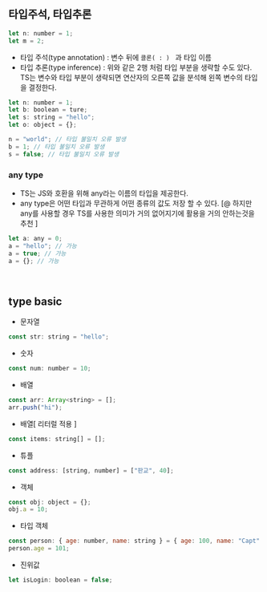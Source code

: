 ## 타입주석, 타입추론

```javascript
let n: number = 1;
let m = 2;
```

- 타입 주석(type annotation) : 변수 뒤에 `콜론( : ) ` 과 타입 이름
- 타입 추론(type inference) : 위와 같은 2행 처럼 타입 부분을 생략할 수도 있다.<br>
  TS는 변수와 타입 부분이 생략되면 연산자의 오른쪽 값을 분석해 왼쪽 변수의 타입을 결정한다.

```javascript
let n: number = 1;
let b: boolean = ture;
let s: string = "hello";
let o: object = {};

n = "world"; // 타입 불일치 오류 발생
b = 1; // 타입 불일치 오류 발생
s = false; // 타입 불일치 오류 발생
```

### any type

- TS는 JS와 호환을 위해 any라는 이름의 타입을 제공한다.
- any type은 어떤 타입과 무관하게 어떤 종류의 값도 저장 할 수 있다.
  [@ 하지만 any를 사용할 경우 TS를 사용한 의미가 거의 없어지기에 활용을 거의 안하는것을 추천 ]

```javascript
let a: any = 0;
a = "hello"; // 가능
a = true; // 가능
a = {}; // 가능
```

<br>

## type basic

- 문자열

```javascript
const str: string = "hello";
```

- 숫자

```javascript
const num: number = 10;
```

- 배열

```javascript
const arr: Array<string> = [];
arr.push("hi");
```

- 배열[ 리터럴 적용 ]

```javascript
const items: string[] = [];
```

- 튜플

```javascript
const address: [string, number] = ["판교", 40];
```

- 객체

```javascript
const obj: object = {};
obj.a = 10;
```

- 타입 객체

```javascript
const person: { age: number, name: string } = { age: 100, name: "Capt" };
person.age = 101;
```

- 진위값

```javascript
let isLogin: boolean = false;
```
